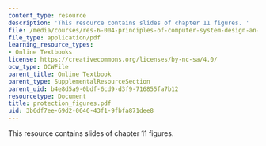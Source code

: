 ```yaml
---
content_type: resource
description: 'This resource contains slides of chapter 11 figures. '
file: /media/courses/res-6-004-principles-of-computer-system-design-an-introduction-spring-2009/3b6df7ee69d2064643f19fbfa871dee8_protection_figures.pdf
file_type: application/pdf
learning_resource_types:
- Online Textbooks
license: https://creativecommons.org/licenses/by-nc-sa/4.0/
ocw_type: OCWFile
parent_title: Online Textbook
parent_type: SupplementalResourceSection
parent_uid: b4e8d5a9-0bdf-6cd9-d3f9-716855fa7b12
resourcetype: Document
title: protection_figures.pdf
uid: 3b6df7ee-69d2-0646-43f1-9fbfa871dee8
---
```

This resource contains slides of chapter 11 figures. 